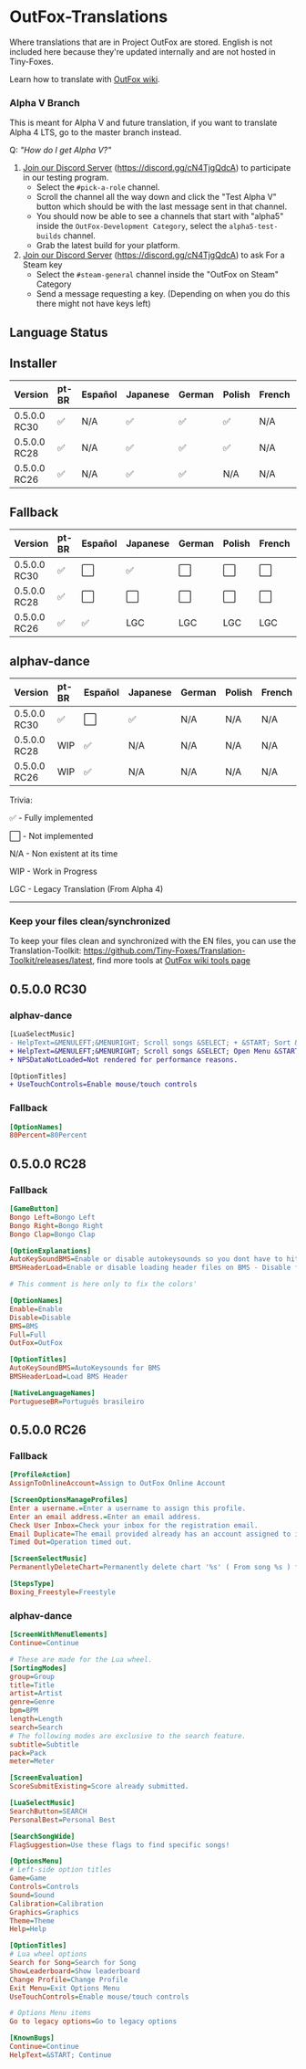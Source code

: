 # OutFox-Translations

Where translations that are in Project OutFox are stored. English is not included here because they're updated internally and are not hosted in Tiny-Foxes.

Learn how to translate with [OutFox wiki](https://outfox.wiki/dev/translation/).

### Alpha V Branch

This is meant for Alpha V and future translation, if you want to translate Alpha 4 LTS, go to the master branch instead.

Q: _"How do I get Alpha V?"_

1. [Join our Discord Server](https://discord.gg/cN4TjgQdcA) (https://discord.gg/cN4TjgQdcA) to participate in our testing program.
    - Select the `#pick-a-role` channel.
    - Scroll the channel all the way down and click the "Test Alpha V" button which should be with the last message sent in that channel.
    - You should now be able to see a channels that start with "alpha5" inside the `OutFox-Development Category`, select the `alpha5-test-builds` channel.
    - Grab the latest build for your platform.
2. [Join our Discord Server](https://discord.gg/cN4TjgQdcA) (https://discord.gg/cN4TjgQdcA) to ask For a Steam key
    - Select the `#steam-general` channel inside the "OutFox on Steam" Category
    - Send a message requesting a key. (Depending on when you do this there might not have keys left)
## Language Status

## Installer

Version | pt-BR | Español | Japanese | German | Polish | French | Italian | Hebrew | Slovak | Czech | Simplified Chinese | Dutch
:------------ | :------------- | :------------- | :------------- | :------------- | :------------- | :------------- | :------------- | :------------- | :------------- | :------------- | :------------- | :-------------
0.5.0.0 RC30 | ✅| N/A | ✅ | ✅ | ✅ | N/A | N/A | N/A | N/A | N/A | N/A | N/A
0.5.0.0 RC28 | ✅| N/A | ✅ | ✅ | ✅ | N/A | N/A | N/A | N/A | N/A | N/A | N/A
0.5.0.0 RC26 | ✅ | N/A | ✅ | ✅ | N/A | N/A | N/A | N/A | N/A | N/A | N/A | N/A

## Fallback

Version | pt-BR | Español | Japanese | German | Polish | French | Italian | Hebrew | Slovak | Czech | Simplified Chinese | Dutch
:------------ | :------------- | :------------- | :------------- | :------------- | :------------- | :------------- | :------------- | :------------- | :------------- | :------------- | :------------- | :-------------
0.5.0.0 RC30 | ✅ | ⬜️ | ✅| ⬜️ | ⬜️ | ⬜️ | ⬜️ | ⬜️ | ⬜️ | ⬜️ | ⬜️ | ⬜️
0.5.0.0 RC28 | ✅ | ⬜️ | ⬜️| ⬜️ | ⬜️ | ⬜️ | ⬜️ | ⬜️ | ⬜️ | ⬜️ | ⬜️ | ⬜️
0.5.0.0 RC26 | ✅ | ✅ | LGC | LGC | LGC | LGC | LGC | LGC | LGC | LGC | LGC | LGC

## alphav-dance

Version | pt-BR | Español | Japanese | German | Polish | French | Italian | Hebrew | Slovak | Czech | Simplified Chinese | Dutch
:------------ | :------------- | :------------- | :------------- | :------------- | :------------- | :------------- | :------------- | :------------- | :------------- | :------------- | :------------- | :-------------
0.5.0.0 RC30 | ✅ | ⬜️ | ✅ | N/A | N/A | N/A | N/A | N/A | N/A | N/A | N/A | N/A
0.5.0.0 RC28 | WIP | ✅ | N/A | N/A | N/A | N/A | N/A | N/A | N/A | N/A | N/A | N/A
0.5.0.0 RC26 | WIP | ✅ | N/A | N/A | N/A | N/A | N/A | N/A | N/A | N/A | N/A | N/A

Trivia: 

✅ - Fully implemented

⬜️ - Not implemented

N/A - Non existent at its time

WIP - Work in Progress

LGC - Legacy Translation (From Alpha 4)

---

<!--- This is a comment that won't appear in the readme.

1. Here are the emojis that you can add to tell if your language is done or not. 
    Done: ✅ 
    Not Done: ⬜️ 
    Non applicable: N/A 
    Work in Progress: WIP
    Legacy Translation: LGC

2. If you aren't part of OutFox Team, DO NOT change table formatting without asking for confirmation.
--->

### Keep your files clean/synchronized 

To keep your files clean and synchronized with the EN files, you can use the Translation-Toolkit: https://github.com/Tiny-Foxes/Translation-Toolkit/releases/latest, find more tools at [OutFox wiki tools page](https://outfox.wiki/dev/translation/#tools-and-practices)

## 0.5.0.0 RC30

### alphav-dance

```diff
[LuaSelectMusic]
- HelpText=&MENULEFT;&MENURIGHT; Scroll songs &SELECT; + &START; Sort &SELECT; Open Menu &SELECT; + &MENULEFT; OR &MENURIGHT; Change Style &START; Confirm
+ HelpText=&MENULEFT;&MENURIGHT; Scroll songs &SELECT; Open Menu &START; Confirm::&SELECT; + &START; Sort - &SELECT; + &MENULEFT; OR &MENURIGHT; Change Play Style
+ NPSDataNotLoaded=Not rendered for performance reasons.

[OptionTitles]
+ UseTouchControls=Enable mouse/touch controls
```

### Fallback

```ini
[OptionNames]
80Percent=80Percent
```

## 0.5.0.0 RC28

### Fallback

```ini
[GameButton]
Bongo Left=Bongo Left
Bongo Right=Bongo Right
Bongo Clap=Bongo Clap

[OptionExplanations]
AutoKeySoundBMS=Enable or disable autokeysounds so you dont have to hit them to play.
BMSHeaderLoad=Enable or disable loading header files on BMS - Disable for Old HDD's.

# This comment is here only to fix the colors'

[OptionNames]
Enable=Enable
Disable=Disable
BMS=BMS
Full=Full
OutFox=OutFox

[OptionTitles]
AutoKeySoundBMS=AutoKeysounds for BMS
BMSHeaderLoad=Load BMS Header

[NativeLanguageNames]
PortugueseBR=Português brasileiro
```

## 0.5.0.0 RC26

### Fallback
```ini
[ProfileAction]
AssignToOnlineAccount=Assign to OutFox Online Account

[ScreenOptionsManageProfiles]
Enter a username.=Enter a username to assign this profile.
Enter an email address.=Enter an email address.
Check User Inbox=Check your inbox for the registration email.
Email Duplicate=The email provided already has an account assigned to it.
Timed Out=Operation timed out.

[ScreenSelectMusic]
PermanentlyDeleteChart=Permanently delete chart '%s' ( From song %s ) from disk?

[StepsType]
Boxing_Freestyle=Freestyle
```

### alphav-dance
```ini
[ScreenWithMenuElements]
Continue=Continue

# These are made for the Lua wheel.
[SortingModes]
group=Group
title=Title
artist=Artist
genre=Genre
bpm=BPM
length=Length
search=Search
# The following modes are exclusive to the search feature.
subtitle=Subtitle
pack=Pack
meter=Meter

[ScreenEvaluation]
ScoreSubmitExisting=Score already submitted.

[LuaSelectMusic]
SearchButton=SEARCH
PersonalBest=Personal Best

[SearchSongWide]
FlagSuggestion=Use these flags to find specific songs!

[OptionsMenu]
# Left-side option titles
Game=Game
Controls=Controls
Sound=Sound
Calibration=Calibration
Graphics=Graphics
Theme=Theme
Help=Help

[OptionTitles]
# Lua wheel options
Search for Song=Search for Song
ShowLeaderboard=Show leaderboard
Change Profile=Change Profile
Exit Menu=Exit Options Menu
UseTouchControls=Enable mouse/touch controls

# Options Menu items
Go to legacy options=Go to legacy options

[KnownBugs]
Continue=Continue
HelpText=&START; Continue
```
